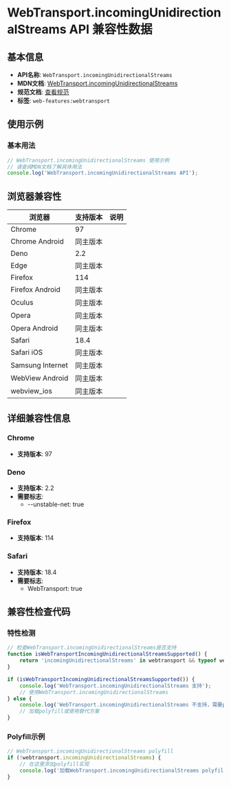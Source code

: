 # WebTransport.incomingUnidirectionalStreams API 兼容性数据

## 基本信息

- **API名称**: `WebTransport.incomingUnidirectionalStreams`
- **MDN文档**: [WebTransport.incomingUnidirectionalStreams](https://developer.mozilla.org/docs/Web/API/WebTransport/incomingUnidirectionalStreams)
- **规范文档**: [查看规范](https://w3c.github.io/webtransport/#dom-webtransport-incomingunidirectionalstreams)
- **标签**: `web-features:webtransport`

## 使用示例

### 基本用法

```javascript
// WebTransport.incomingUnidirectionalStreams 使用示例
// 请查阅MDN文档了解具体用法
console.log('WebTransport.incomingUnidirectionalStreams API');
```

## 浏览器兼容性

| 浏览器 | 支持版本 | 说明 |
|--------|----------|------|
| Chrome | 97 |  |
| Chrome Android | 同主版本 |  |
| Deno | 2.2 |  |
| Edge | 同主版本 |  |
| Firefox | 114 |  |
| Firefox Android | 同主版本 |  |
| Oculus | 同主版本 |  |
| Opera | 同主版本 |  |
| Opera Android | 同主版本 |  |
| Safari | 18.4 |  |
| Safari iOS | 同主版本 |  |
| Samsung Internet | 同主版本 |  |
| WebView Android | 同主版本 |  |
| webview_ios | 同主版本 |  |

## 详细兼容性信息

### Chrome

- **支持版本**: 97

### Deno

- **支持版本**: 2.2
- **需要标志**: 
  - --unstable-net: true

### Firefox

- **支持版本**: 114

### Safari

- **支持版本**: 18.4
- **需要标志**: 
  - WebTransport: true

## 兼容性检查代码

### 特性检测

```javascript
// 检查WebTransport.incomingUnidirectionalStreams是否支持
function isWebTransportIncomingUnidirectionalStreamsSupported() {
    return 'incomingUnidirectionalStreams' in webtransport && typeof webtransport.incomingUnidirectionalStreams === 'function';
}

if (isWebTransportIncomingUnidirectionalStreamsSupported()) {
    console.log('WebTransport.incomingUnidirectionalStreams 支持');
    // 使用WebTransport.incomingUnidirectionalStreams
} else {
    console.log('WebTransport.incomingUnidirectionalStreams 不支持，需要polyfill');
    // 加载polyfill或使用替代方案
}
```

### Polyfill示例

```javascript
// WebTransport.incomingUnidirectionalStreams polyfill
if (!webtransport.incomingUnidirectionalStreams) {
    // 在这里添加polyfill实现
    console.log('加载WebTransport.incomingUnidirectionalStreams polyfill');
}
```

